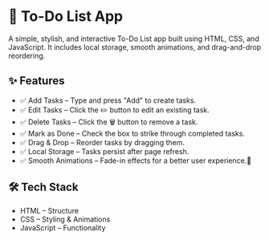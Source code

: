 # 📝 To-Do List App
A simple, stylish, and interactive To-Do List app built using HTML, CSS, and JavaScript. It includes local storage, smooth animations, and drag-and-drop reordering.

## ✨ Features
* ✅ Add Tasks – Type and press "Add" to create tasks.
* ✅ Edit Tasks – Click the ✏️ button to edit an existing task.
* ✅ Delete Tasks – Click the 🗑️ button to remove a task.
* ✅ Mark as Done – Check the box to strike through completed tasks.
* ✅ Drag & Drop – Reorder tasks by dragging them.
* ✅ Local Storage – Tasks persist after page refresh.
* ✅ Smooth Animations – Fade-in effects for a better user experience.🚀

## 🛠️ Tech Stack
- HTML – Structure
- CSS – Styling & Animations
- JavaScript – Functionality
